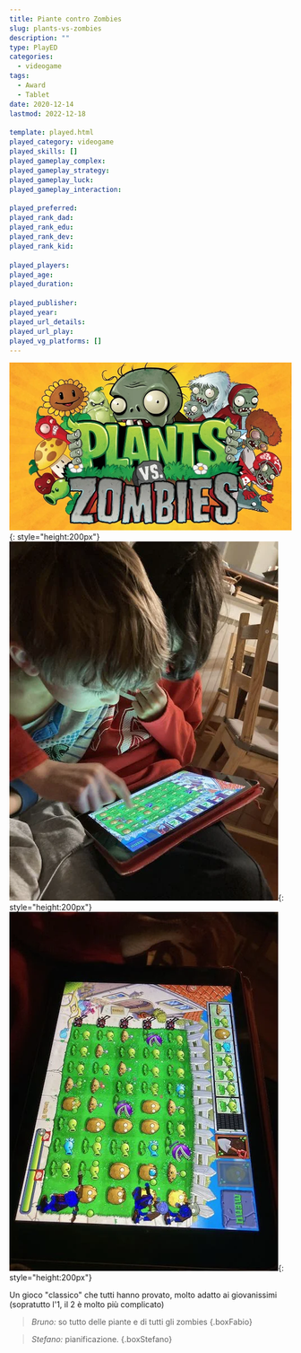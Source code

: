 ```yaml
---
title: Piante contro Zombies
slug: plants-vs-zombies
description: ""
type: PlayED
categories:
  - videogame
tags:
  - Award
  - Tablet
date: 2020-12-14
lastmod: 2022-12-18

template: played.html
played_category: videogame
played_skills: []
played_gameplay_complex:
played_gameplay_strategy:
played_gameplay_luck:
played_gameplay_interaction:

played_preferred:
played_rank_dad: 
played_rank_edu:
played_rank_dev:
played_rank_kid: 

played_players: 
played_age: 
played_duration: 

played_publisher: 
played_year: 
played_url_details: 
played_url_play: 
played_vg_platforms: []
---
```


![](img/piante_vs_zombies.webp){: style="height:200px"}
![](img/piante_vs_zombies_2.webp){: style="height:200px"}
![](img/piante_vs_zombies_3.webp){: style="height:200px"}

Un gioco "classico" che tutti hanno provato, molto adatto ai giovanissimi (sopratutto l'1, il 2 è molto più complicato)

> *Bruno:* so tutto delle piante e di tutti gli zombies
{.boxFabio}

> *Stefano:* pianificazione.
{.boxStefano}

